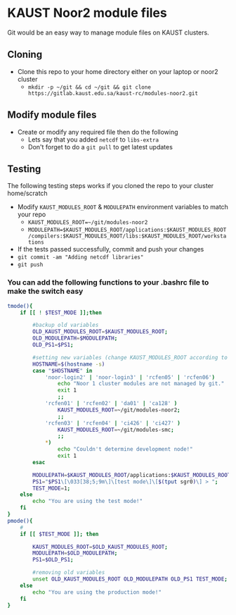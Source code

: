 # KAUST Noor2 module files
Git would be an easy way to manage module files on KAUST clusters.

## Cloning
* Clone this repo to your home directory either on your laptop or noor2 cluster
  * `mkdir -p ~/git && cd ~/git && git clone https://gitlab.kaust.edu.sa/kaust-rc/modules-noor2.git`

## Modify module files
* Create or modify any required file then do the following
  * Lets say that you added `netcdf` to `libs-extra`
  * Don't forget to do a `git pull` to get latest updates

## Testing
The following testing steps works if you cloned the repo to your cluster home/scratch
  * Modify `KAUST_MODULES_ROOT` & `MODULEPATH` environment variables to match your repo
    * `KAUST_MODULES_ROOT=~/git/modules-noor2`
    * `MODULEPATH=$KAUST_MODULES_ROOT/applications:$KAUST_MODULES_ROOT/compilers:$KAUST_MODULES_ROOT/libs:$KAUST_MODULES_ROOT/workstations`
  * If the tests passed successfully, commit and push your changes
  * `git commit -am "Adding netcdf libraries"`
  * `git push`

### You can add the following functions to your .bashrc file to make the switch easy
```bash
tmode(){
    if [[ ! $TEST_MODE ]];then

        #backup old variables
        OLD_KAUST_MODULES_ROOT=$KAUST_MODULES_ROOT;
        OLD_MODULEPATH=$MODULEPATH;
        OLD_PS1=$PS1;

        #setting new variables (change KAUST_MODULES_ROOT according to your cloned modules path and the used    cluster)
        HOSTNAME=$(hostname -s)
        case "$HOSTNAME" in
            'noor-login2' | 'noor-login3' | 'rcfen05' | 'rcfen06')
                echo "Noor 1 cluster modules are not managed by git."
                exit 1
                ;;
            'rcfen01' | 'rcfen02' | 'da01' | 'ca128' )
                KAUST_MODULES_ROOT=~/git/modules-noor2;
                ;;
            'rcfen03' | 'rcfen04' | 'ci426' | 'ci427' )
                KAUST_MODULES_ROOT=~/git/modules-smc;
                ;;
            *)
                echo "Couldn't determine development node!"
                exit 1
        esac

        MODULEPATH=$KAUST_MODULES_ROOT/applications:$KAUST_MODULES_ROOT/compilers:$KAUST_MODULES_ROOT/libs:$KAUST_MODULES_ROOT/workstations:$KAUST_MODULES_ROOT/sets;
        PS1="$PS1\[\033[38;5;9m\]\[test mode\]\[$(tput sgr0)\] > ";
        TEST_MODE=1;
    else
        echo "You are using the test mode!"
    fi
}
pmode(){
    #
    if [[ $TEST_MODE ]]; then

        KAUST_MODULES_ROOT=$OLD_KAUST_MODULES_ROOT;
        MODULEPATH=$OLD_MODULEPATH;
        PS1=$OLD_PS1;

        #removing old variables
        unset OLD_KAUST_MODULES_ROOT OLD_MODULEPATH OLD_PS1 TEST_MODE;
    else
        echo "You are using the production mode!"
    fi
}
```